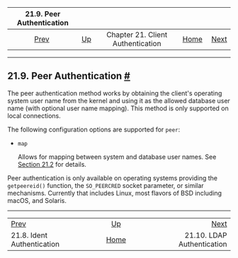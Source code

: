 <!--?xml version="1.0" encoding="UTF-8" standalone="no"?-->

|               21.9. Peer Authentication               |                                                                      |                                   |                                                       |                                                      |
| :---------------------------------------------------: | :------------------------------------------------------------------- | :-------------------------------: | ----------------------------------------------------: | ---------------------------------------------------: |
| [Prev](auth-ident.html "21.8. Ident Authentication")  | [Up](client-authentication.html "Chapter 21. Client Authentication") | Chapter 21. Client Authentication | [Home](index.html "PostgreSQL 17devel Documentation") |  [Next](auth-ldap.html "21.10. LDAP Authentication") |

***

## 21.9. Peer Authentication [#](#AUTH-PEER)

The peer authentication method works by obtaining the client's operating system user name from the kernel and using it as the allowed database user name (with optional user name mapping). This method is only supported on local connections.

The following configuration options are supported for `peer`:

* `map`

    Allows for mapping between system and database user names. See [Section 21.2](auth-username-maps.html "21.2. User Name Maps") for details.

Peer authentication is only available on operating systems providing the `getpeereid()` function, the `SO_PEERCRED` socket parameter, or similar mechanisms. Currently that includes Linux, most flavors of BSD including macOS, and Solaris.

***

|                                                       |                                                                      |                                                      |
| :---------------------------------------------------- | :------------------------------------------------------------------: | ---------------------------------------------------: |
| [Prev](auth-ident.html "21.8. Ident Authentication")  | [Up](client-authentication.html "Chapter 21. Client Authentication") |  [Next](auth-ldap.html "21.10. LDAP Authentication") |
| 21.8. Ident Authentication                            |         [Home](index.html "PostgreSQL 17devel Documentation")        |                           21.10. LDAP Authentication |
